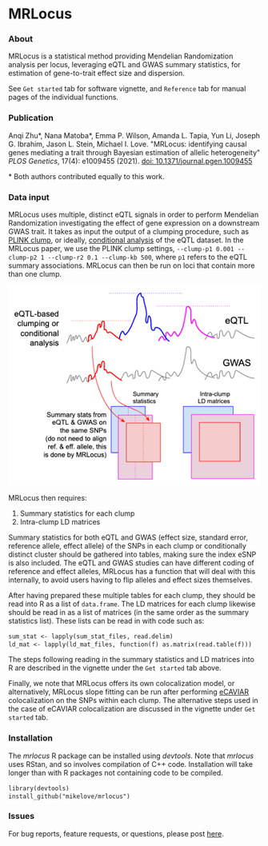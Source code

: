 # MRLocus

### About

MRLocus is a statistical method providing Mendelian Randomization
analysis per locus, leveraging eQTL and GWAS summary statistics, for
estimation of gene-to-trait effect size and dispersion.

See `Get started` tab for software vignette, and `Reference` tab for
manual pages of the individual functions.

### Publication

Anqi Zhu\*, Nana Matoba\*, Emma P. Wilson, Amanda L. Tapia, Yun Li,
Joseph G. Ibrahim, Jason L. Stein, Michael I. Love.
"MRLocus: identifying causal genes mediating a trait through Bayesian
estimation of allelic heterogeneity"
*PLOS Genetics*, 17(4): e1009455 (2021).
[doi: 10.1371/journal.pgen.1009455](https://doi.org/10.1371/journal.pgen.1009455)

\* Both authors contributed equally to this work.

### Data input

MRLocus uses multiple, distinct eQTL signals in order to perform
Mendelian Randomization investigating the effect of gene expression on
a downstream GWAS trait. It takes as input the output of a clumping
procedure, such
as [PLINK clump](https://zzz.bwh.harvard.edu/plink/clump.shtml), or
ideally,
[conditional analysis](https://pubmed.ncbi.nlm.nih.gov/28165122/) of
the eQTL dataset.
In the MRLocus paper, we use the PLINK clump settings,
`--clump-p1 0.001 --clump-p2 1 --clump-r2 0.1 --clump-kb 500`,
where `p1` refers to the eQTL summary associations. 
MRLocus can then be run on loci that contain more than one
clump.

![Diagram of input data, also described below](man/figures/inputdata.png)

MRLocus then requires:

1. Summary statistics for each clump
2. Intra-clump LD matrices

Summary statistics for both eQTL and GWAS (effect size, standard
error, reference allele, effect allele) of the SNPs in each clump or
conditionally distinct cluster should be gathered into tables, making
sure the index eSNP is also included. The eQTL and GWAS studies can
have different coding of reference and effect alleles, MRLocus has a
function that will deal with this internally, to avoid users having to
flip alleles and effect sizes themselves.

After having prepared these multiple tables for each clump, they
should be read into R as a list of `data.frame`. The LD matrices for
each clump likewise should be read in as a list of matrices (in the
same order as the summary statistics list). These lists can be read in
with code such as:

```
sum_stat <- lapply(sum_stat_files, read.delim)
ld_mat <- lapply(ld_mat_files, function(f) as.matrix(read.table(f)))
```

The steps following reading in the summary statistics and LD matrices
into R are described in the vignette under the `Get started` tab above.

Finally, we note that MRLocus offers its own colocalization model, or
alternatively, MRLocus slope fitting can be run after performing 
[eCAVIAR](https://pubmed.ncbi.nlm.nih.gov/27866706/) colocalization on
the SNPs within each clump. The alternative steps used in the case
of eCAVIAR colocalization are discussed in the vignette under `Get
started` tab.

### Installation

The *mrlocus* R package can be installed using *devtools*. Note that
*mrlocus* uses RStan, and so involves compilation of C++ code.
Installation will take longer than with R packages not containing code
to be compiled.

```
library(devtools)
install_github("mikelove/mrlocus")
```

### Issues

For bug reports, feature requests, or questions, please post 
[here](https://github.com/mikelove/mrlocus/issues/new/choose).
